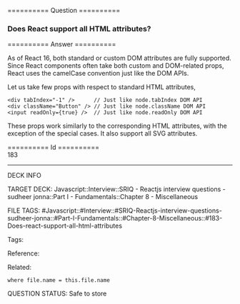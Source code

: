 ========== Question ==========  

### Does React support all HTML attributes?  

========== Answer ==========  

As of React 16, both standard or custom DOM attributes are fully supported. Since React components often take both custom and DOM-related props, React uses the camelCase convention just like the DOM APIs.

Let us take few props with respect to standard HTML attributes,

<!-- codeblock-start -->
<pre><code class="hljs language-javascript">&#x3C;div tabIndex=<span class="hljs-string">"-1"</span> />      <span class="hljs-comment">// Just like node.tabIndex DOM API</span>
<span class="xml"><span class="hljs-tag">&#x3C;<span class="hljs-name">div</span> <span class="hljs-attr">className</span>=<span class="hljs-string">"Button"</span> /></span></span> <span class="hljs-comment">// Just like node.className DOM API</span>
<span class="xml"><span class="hljs-tag">&#x3C;<span class="hljs-name">input</span> <span class="hljs-attr">readOnly</span>=<span class="hljs-string">{true}</span> /></span></span>  <span class="hljs-comment">// Just like node.readOnly DOM API</span>
</code></pre>
<!-- codeblock-end -->

These props work similarly to the corresponding HTML attributes, with the exception of the special cases. It also support all SVG attributes.

========== Id ==========  
183

---

DECK INFO

TARGET DECK: Javascript::Interview::SRIQ - Reactjs interview questions - sudheer jonna::Part I - Fundamentals::Chapter 8 - Miscellaneous

FILE TAGS: #Javascript::#Interview::#SRIQ-Reactjs-interview-questions-sudheer-jonna::#Part-I-Fundamentals::#Chapter-8-Miscellaneous::#183-Does-react-support-all-html-attributes

Tags:

Reference:

Related:

```dataview
where file.name = this.file.name
```
QUESTION STATUS: Safe to store
